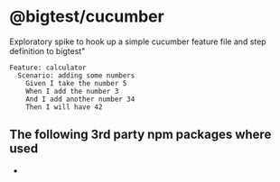 # @bigtest/cucumber

Exploratory spike to hook up a simple cucumber feature file and step definition to bigtest"

```
Feature: calculator
  Scenario: adding some numbers
    Given I take the number 5
    When I add the number 3
    And I add another number 34
    Then I will have 42
```

## The following 3rd party npm packages where used
- 
